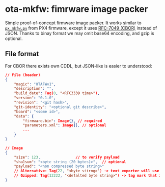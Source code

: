 ota-mkfw: fimrware image packer
===============================

Simple proof-of-concept firmware image packer.
It works similar to [`px_mkfw.py`][1] from PX4 firmware,
except it uses [RFC-7049 (CBOR)][2] instead of JSON.
Thanks to binay format we may omit base64 encoding, and gzip is optional.


File format
-----------

For CBOR there exists own CDDL, but JSON-like is easier to understood:

```json
// File (header)
{
	"magic": "OTAFWv1",
	"description": "",
	"build_date": Tag(0, "<RFC3339 time>"),
	"version": "0.1.0",
	"revision": "<git hash>",
	"git-identity": "<optional git describe>",
	"board": "<some id>",
	"data": {
		"firmware.bin": Image{}, // required
		"parameters.xml": Image{}, // optional
		...
	}
}

// Image
{
	"size": 123,				// to verify payload
	"sha1sum": "<byte string (20 bytes)>",	// optional
	"payload": "<non compressed byte string>"
	// Alternative: Tag(22, "<byte stirng>") -> text exporter will use base64 (like in PX4 JSON)
	// Gzipped: Tag(12222, "<defalted byte string>") -> tag mark that inflating is required, base64 for exporter
}
```


[1]: https://github.com/PX4/Firmware/blob/master/Tools/px_mkfw.py
[2]: https://tools.ietf.org/html/rfc7049
